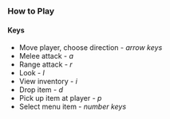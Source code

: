 ### How to Play ###
#### Keys ####
- Move player, choose direction - *arrow keys*
- Melee attack - *a*
- Range attack - *r*
- Look - *l*
- View inventory - *i*
- Drop item - *d*
- Pick up item at player - *p*
- Select menu item - *number keys*
